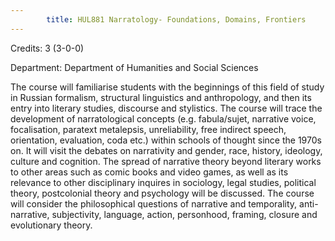 ```yaml
---
        title: HUL881 Narratology- Foundations, Domains, Frontiers
---
```

Credits: 3 (3-0-0)

Department: Department of Humanities and Social Sciences

The course will familiarise students with the beginnings of this field of study in Russian formalism, structural linguistics and anthropology, and then its entry into literary studies, discourse and stylistics. The course will trace the development of narratological concepts (e.g. fabula/sujet, narrative voice, focalisation, paratext metalepsis, unreliability, free indirect speech, orientation, evaluation, coda etc.) within schools of thought since the 1970s on. It will visit the debates on narrativity and gender, race, history, ideology, culture and cognition. The spread of narrative theory beyond literary works to other areas such as comic books and video games, as well as its relevance to other disciplinary inquires in sociology, legal studies, political theory, postcolonial theory and psychology will be discussed. The course will consider the philosophical questions of narrative and temporality, anti-narrative, subjectivity, language, action, personhood, framing, closure and evolutionary theory.
